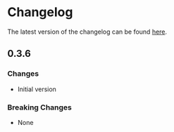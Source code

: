 # Changelog

The latest version of the changelog can be found [here](/Azure/bicep-registry-modules/blob/main/avm/res/kubernetes-configuration/extension/CHANGELOG.md).

## 0.3.6

### Changes

- Initial version

### Breaking Changes

- None
